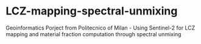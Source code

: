 # LCZ-mapping-spectral-unmixing
Geoinformatics Porject from Politecnico of Milan - Using Sentinel-2 for LCZ mapping and material fraction computation through spectral unmixing
